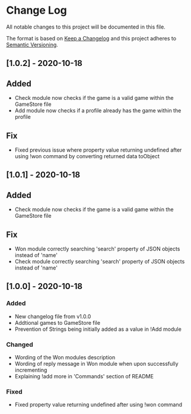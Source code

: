 # Change Log

All notable changes to this project will be documented in this file.

The format is based on [Keep a Changelog](http://keepachangelog.com/)
and this project adheres to [Semantic Versioning](http://semver.org/).

## [1.0.2] - 2020-10-18

## Added

- Check module now checks if the game is a valid game within the GameStore file
- Add module now checks if a profile already has the game within the profile

## Fix

- Fixed previous issue where property value returning undefined after using !won command by converting returned data toObject

## [1.0.1] - 2020-10-18

## Added

- Check module now checks if the game is a valid game within the GameStore file

## Fix

- Won module correctly searching 'search' property of JSON objects instead of 'name'
- Check module correctly searching 'search' property of JSON objects instead of 'name'

## [1.0.0] - 2020-10-18

### Added

- New changelog file from v1.0.0
- Addtional games to GameStore file
- Prevention of Strings being initially added as a value in !Add module

### Changed

- Wording of the Won modules description
- Wording of reply message in Won module when upon successfully incrementing
- Explaining !add more in 'Commands' section of README

### Fixed

- Fixed property value returning undefined after using !won command
